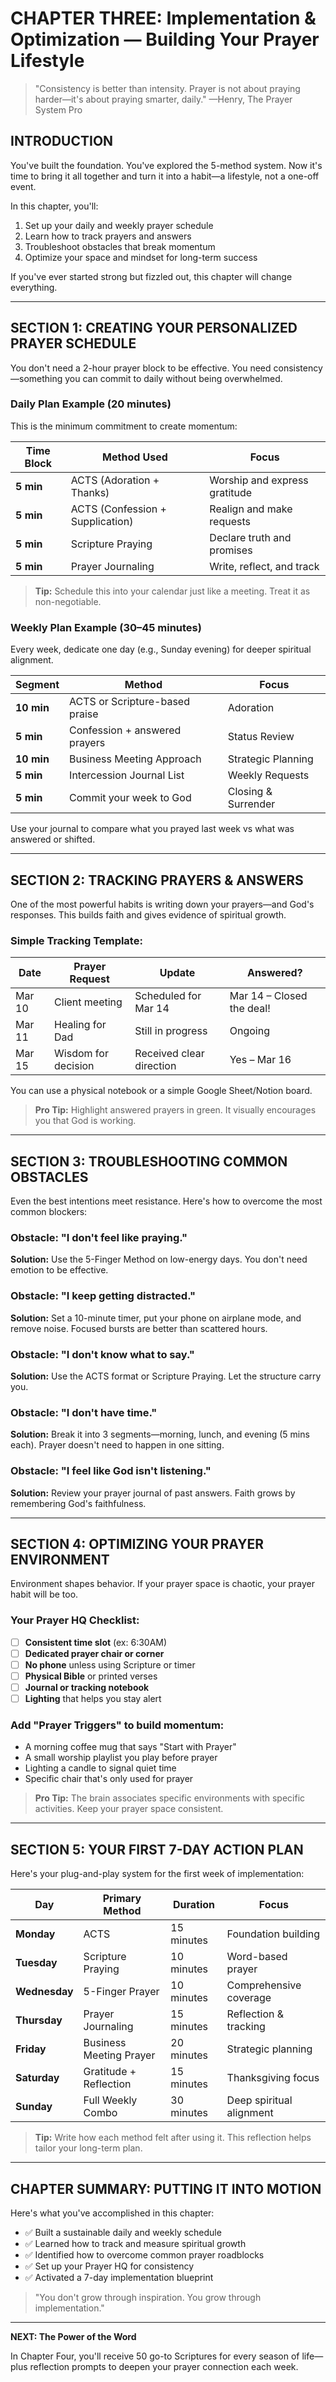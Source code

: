 # CHAPTER THREE: Implementation & Optimization — Building Your Prayer Lifestyle

> "Consistency is better than intensity. Prayer is not about praying harder—it's about praying smarter, daily."
> —Henry, The Prayer System Pro

## INTRODUCTION

You've built the foundation. You've explored the 5-method system. Now it's time to bring it all together and turn it into a habit—a lifestyle, not a one-off event.

In this chapter, you'll:

1. Set up your daily and weekly prayer schedule
2. Learn how to track prayers and answers
3. Troubleshoot obstacles that break momentum
4. Optimize your space and mindset for long-term success

If you've ever started strong but fizzled out, this chapter will change everything.

---

## SECTION 1: CREATING YOUR PERSONALIZED PRAYER SCHEDULE

You don't need a 2-hour prayer block to be effective. You need consistency—something you can commit to daily without being overwhelmed.

### Daily Plan Example (20 minutes)

This is the minimum commitment to create momentum:

| Time Block | Method Used | Focus |
|------------|--------------|--------|
| **5 min** | ACTS (Adoration + Thanks) | Worship and express gratitude |
| **5 min** | ACTS (Confession + Supplication) | Realign and make requests |
| **5 min** | Scripture Praying | Declare truth and promises |
| **5 min** | Prayer Journaling | Write, reflect, and track |

> **Tip:** Schedule this into your calendar just like a meeting. Treat it as non-negotiable.

### Weekly Plan Example (30–45 minutes)

Every week, dedicate one day (e.g., Sunday evening) for deeper spiritual alignment.

| Segment | Method | Focus |
|---------|--------|--------|
| **10 min** | ACTS or Scripture-based praise | Adoration |
| **5 min** | Confession + answered prayers | Status Review |
| **10 min** | Business Meeting Approach | Strategic Planning |
| **5 min** | Intercession Journal List | Weekly Requests |
| **5 min** | Commit your week to God | Closing & Surrender |

Use your journal to compare what you prayed last week vs what was answered or shifted.

---

## SECTION 2: TRACKING PRAYERS & ANSWERS

One of the most powerful habits is writing down your prayers—and God's responses. This builds faith and gives evidence of spiritual growth.

### Simple Tracking Template:

| Date | Prayer Request | Update | Answered? |
|------|----------------|--------|-----------|
| Mar 10 | Client meeting | Scheduled for Mar 14 | Mar 14 – Closed the deal! |
| Mar 11 | Healing for Dad | Still in progress | Ongoing |
| Mar 15 | Wisdom for decision | Received clear direction | Yes – Mar 16 |

You can use a physical notebook or a simple Google Sheet/Notion board.

> **Pro Tip:** Highlight answered prayers in green. It visually encourages you that God is working.

---

## SECTION 3: TROUBLESHOOTING COMMON OBSTACLES

Even the best intentions meet resistance. Here's how to overcome the most common blockers:

### Obstacle: "I don't feel like praying."
**Solution:** Use the 5-Finger Method on low-energy days. You don't need emotion to be effective.

### Obstacle: "I keep getting distracted."
**Solution:** Set a 10-minute timer, put your phone on airplane mode, and remove noise. Focused bursts are better than scattered hours.

### Obstacle: "I don't know what to say."
**Solution:** Use the ACTS format or Scripture Praying. Let the structure carry you.

### Obstacle: "I don't have time."
**Solution:** Break it into 3 segments—morning, lunch, and evening (5 mins each). Prayer doesn't need to happen in one sitting.

### Obstacle: "I feel like God isn't listening."
**Solution:** Review your prayer journal of past answers. Faith grows by remembering God's faithfulness.

---

## SECTION 4: OPTIMIZING YOUR PRAYER ENVIRONMENT

Environment shapes behavior. If your prayer space is chaotic, your prayer habit will be too.

### Your Prayer HQ Checklist:

- [ ] **Consistent time slot** (ex: 6:30AM)
- [ ] **Dedicated prayer chair or corner**
- [ ] **No phone** unless using Scripture or timer
- [ ] **Physical Bible** or printed verses
- [ ] **Journal or tracking notebook**
- [ ] **Lighting** that helps you stay alert

### Add "Prayer Triggers" to build momentum:

- A morning coffee mug that says "Start with Prayer"
- A small worship playlist you play before prayer
- Lighting a candle to signal quiet time
- Specific chair that's only used for prayer

> **Pro Tip:** The brain associates specific environments with specific activities. Keep your prayer space consistent.

---

## SECTION 5: YOUR FIRST 7-DAY ACTION PLAN

Here's your plug-and-play system for the first week of implementation:

| Day | Primary Method | Duration | Focus |
|-----|----------------|----------|--------|
| **Monday** | ACTS | 15 minutes | Foundation building |
| **Tuesday** | Scripture Praying | 10 minutes | Word-based prayer |
| **Wednesday** | 5-Finger Prayer | 10 minutes | Comprehensive coverage |
| **Thursday** | Prayer Journaling | 15 minutes | Reflection & tracking |
| **Friday** | Business Meeting Prayer | 20 minutes | Strategic planning |
| **Saturday** | Gratitude + Reflection | 15 minutes | Thanksgiving focus |
| **Sunday** | Full Weekly Combo | 30 minutes | Deep spiritual alignment |

> **Tip:** Write how each method felt after using it. This reflection helps tailor your long-term plan.

---

## CHAPTER SUMMARY: PUTTING IT INTO MOTION

Here's what you've accomplished in this chapter:

- ✅ Built a sustainable daily and weekly schedule
- ✅ Learned how to track and measure spiritual growth
- ✅ Identified how to overcome common prayer roadblocks
- ✅ Set up your Prayer HQ for consistency
- ✅ Activated a 7-day implementation blueprint

> "You don't grow through inspiration. You grow through implementation."

---

**NEXT: The Power of the Word**

In Chapter Four, you'll receive 50 go-to Scriptures for every season of life—plus reflection prompts to deepen your prayer connection each week.
